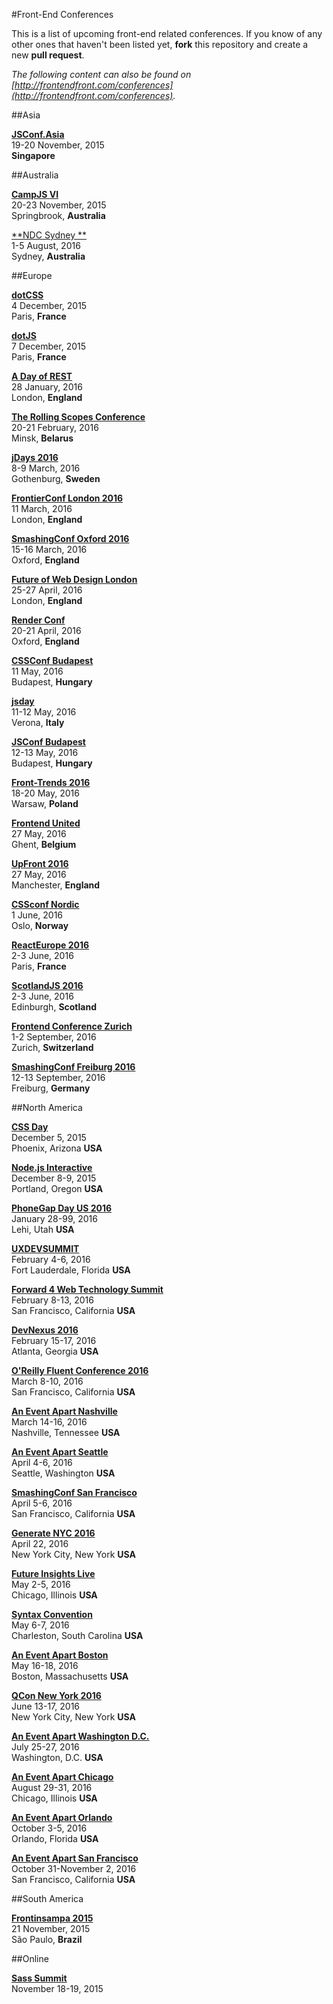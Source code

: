 #Front-End Conferences

This is a list of upcoming front-end related conferences. If you know of any other ones that haven't been listed yet, **fork** this repository and create a new **pull request**.

*The following content can also be found on [http://frontendfront.com/conferences](http://frontendfront.com/conferences).*

##Asia

[**JSConf.Asia**](http://2015.jsconf.asia/)  
19-20 November, 2015  
**Singapore**


##Australia

[**CampJS VI**](http://vi.campjs.com/)  
20-23 November, 2015  
Springbrook, **Australia**

[**NDC Sydney **](http://ndcsydney.com/)  
1-5 August, 2016  
Sydney, **Australia**


##Europe

[**dotCSS**](http://www.dotcss.io/)  
4 December, 2015  
Paris, **France**

[**dotJS**](http://www.dotjs.io/)  
7 December, 2015  
Paris, **France**

[**A Day of REST**](https://feelingrestful.com/)  
28 January, 2016  
London, **England**

[**The Rolling Scopes Conference**](http://2016.conf.rollingscopes.com/)  
20-21 February, 2016  
Minsk, **Belarus**

[**jDays 2016**](http://www.jdays.se/)  
8-9 March, 2016  
Gothenburg, **Sweden**

[**FrontierConf London 2016**](https://www.frontierconf.com/)  
11 March, 2016  
London, **England**

[**SmashingConf Oxford 2016**](http://www.smashingconf.com/)  
15-16 March, 2016  
Oxford, **England**

[**Future of Web Design London**](https://futureofwebdesign.com/london-2016/)  
25-27 April, 2016  
London, **England**

[**Render Conf**](http://www.render-conf.com/)  
20-21 April, 2016  
Oxford, **England**

[**CSSConf Budapest**](http://cssconfbp.rocks/)  
11 May, 2016  
Budapest, **Hungary**  

[**jsday**](http://2016.jsday.it/)  
11-12 May, 2016  
Verona, **Italy**  

[**JSConf Budapest**](http://jsconfbp.com/)  
12-13 May, 2016  
Budapest, **Hungary**  

[**Front-Trends 2016**](http://www.front-trends.com/)  
18-20 May, 2016  
Warsaw, **Poland**

[**Frontend United**](frontendunited.org)  
27 May, 2016  
Ghent, **Belgium**

[**UpFront 2016**](http://upfrontconf.com/)  
27 May, 2016  
Manchester, **England**

[**CSSconf Nordic**](http://cssconf.no/)  
1 June, 2016  
Oslo, **Norway**  

[**ReactEurope 2016**](https://www.react-europe.org/)  
2-3 June, 2016  
Paris, **France**

[**ScotlandJS 2016**](http://scotlandjs.com/)  
2-3 June, 2016  
Edinburgh, **Scotland**

[**Frontend Conference Zurich**](https://frontendconf.ch/)  
1-2 September, 2016  
Zurich, **Switzerland**

[**SmashingConf Freiburg 2016**](http://smashingconf.com/)  
12-13 September, 2016  
Freiburg, **Germany**


##North America

[**CSS Day**](http://cssday.io/)  
December 5, 2015  
Phoenix, Arizona **USA**

[**Node.js Interactive**](http://events.linuxfoundation.org/events/node-interactive)  
December 8-9, 2015  
Portland, Oregon **USA**

[**PhoneGap Day US 2016**](http://pgday.phonegap.com/)  
January 28-99, 2016  
Lehi, Utah **USA**

[**UXDEVSUMMIT**](http://uxdsummit.com/)  
February 4-6, 2016  
Fort Lauderdale, Florida **USA**

[**Forward 4 Web Technology Summit**](http://forwardjs.com/summit)  
February 8-13, 2016  
San Francisco, California **USA**

[**DevNexus 2016**](http://devnexus.com)  
February 15-17, 2016  
Atlanta, Georgia **USA**

[**O'Reilly Fluent Conference 2016**](http://fluentconf.com)  
March 8-10, 2016  
San Francisco, California **USA**

[**An Event Apart Nashville**](http://aneventapart.com/event/nashville-2016)  
March 14-16, 2016  
Nashville, Tennessee **USA**

[**An Event Apart Seattle**](http://aneventapart.com/event/sseattle-2016)  
April 4-6, 2016  
Seattle, Washington **USA**

[**SmashingConf San Francisco**](http://smashingconf.com)  
April 5-6, 2016  
San Francisco, California **USA**

[**Generate NYC 2016**](http://generateconf.com/new-york-2016)  
April 22, 2016  
New York City, New York **USA**

[**Future Insights Live**](https://futureinsightslive.com/)  
May 2-5, 2016  
Chicago, Illinois **USA**

[**Syntax Convention**](http://syntaxcon.com/)  
May 6-7, 2016  
Charleston, South Carolina **USA**

[**An Event Apart Boston**](http://aneventapart.com/event/boston-2016)  
May 16-18, 2016  
Boston, Massachusetts **USA**

[**QCon New York 2016**](https://qconnewyork.com/)  
June 13-17, 2016  
New York City, New York **USA**

[**An Event Apart Washington D.C.**](http://aneventapart.com/event/washington-dc-2016)  
July 25-27, 2016  
Washington, D.C. **USA**

[**An Event Apart Chicago**](http://aneventapart.com/event/chicago-2016)  
August 29-31, 2016  
Chicago, Illinois **USA**

[**An Event Apart Orlando**](http://aneventapart.com/event/orlando-2016)  
October 3-5, 2016  
Orlando, Florida **USA**

[**An Event Apart San Francisco**](http://aneventapart.com/event/san-francisco-2016)  
October 31-November 2, 2016  
San Francisco, California **USA**


##South America

[**Frontinsampa 2015**](http://www.frontinsampa.com.br/)  
21 November, 2015  
São Paulo, **Brazil**


##Online

[**Sass Summit**](https://sasssummit.com/)  
November 18-19, 2015  
